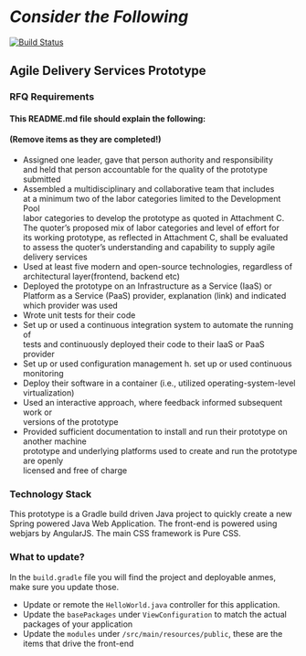 # ***Consider the Following***

[![Build Status](https://travis-ci.org/BridgePhase/ctf.svg?branch=master)](https://travis-ci.org/BridgePhase/ctf)

## Agile Delivery Services Prototype

### **RFQ Requirements**   
#### This README.md file should explain the following:
#### (**Remove items as they are completed!**)

* Assigned one leader, gave that person authority and responsibility   
  and held that person accountable for the quality of the prototype submitted   
* Assembled a multidisciplinary and collaborative team that includes   
  at a minimum two of the labor categories limited to the Development Pool   
  labor categories to develop the prototype as quoted in Attachment C.   
  The quoter’s proposed mix of labor categories and level of effort for   
  its working prototype, as reflected in Attachment C, shall be evaluated   
  to assess the quoter’s understanding and capability to supply agile delivery services
* Used at least five modern and open-source technologies, regardless of   
  architectural layer(frontend, backend etc)   
* Deployed the prototype on an Infrastructure as a Service (IaaS) or   
  Platform as a Service (PaaS) provider, explanation (link) and indicated   
  which provider was used   
* Wrote unit tests for their code
* Set up or used a continuous integration system to automate the running of   
  tests and continuously deployed their code to their IaaS or PaaS provider   
* Set up or used configuration management h.   set up or used continuous monitoring   
* Deploy their software in a container (i.e., utilized operating-system-level virtualization)
* Used an interactive approach, where feedback informed subsequent work or   
  versions of the prototype   
* Provided sufficient documentation to install and run their prototype on another machine   
  prototype and underlying platforms used to create and run the prototype are openly   
  licensed and free of charge


### Technology Stack
This prototype is a Gradle build driven Java project to quickly create a new Spring powered Java 
Web Application. The front-end is powered using webjars by AngularJS. The main CSS framework is
Pure CSS. 

### What to update?

In the `build.gradle` file you will find the project and deployable anmes, make sure you update those.

* Update or remote the `HelloWorld.java` controller for this application. 
* Update the `basePackages` under `ViewConfiguration` to match the actual packages of your application
* Update the `modules` under `/src/main/resources/public`, these are the items that drive the front-end
